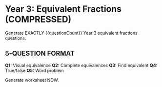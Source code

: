 # Year 3: Equivalent Fractions (COMPRESSED)

Generate EXACTLY {{questionCount}} Year 3 equivalent fractions questions.

## 5-QUESTION FORMAT

**Q1:** Visual equivalence
**Q2:** Complete equivalences
**Q3:** Find equivalent
**Q4:** True/false
**Q5:** Word problem

Generate worksheet NOW.
